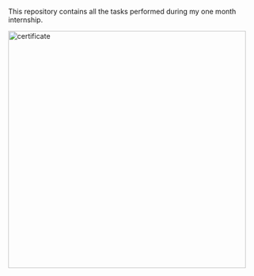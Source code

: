This repository contains all the tasks performed during my one month internship.


<img width="480" alt="certificate" src="https://github.com/user-attachments/assets/1bbd52b8-34df-4c2b-88ce-89b63bfe9c1c">

